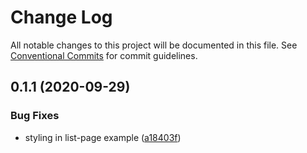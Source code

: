 # Change Log

All notable changes to this project will be documented in this file.
See [Conventional Commits](https://conventionalcommits.org) for commit guidelines.

## 0.1.1 (2020-09-29)


### Bug Fixes

* styling in list-page example ([a18403f](https://github.com/Jepria/jfront-ui/commit/a18403f091c1150ba3326816f9f08fbfc1931183))
